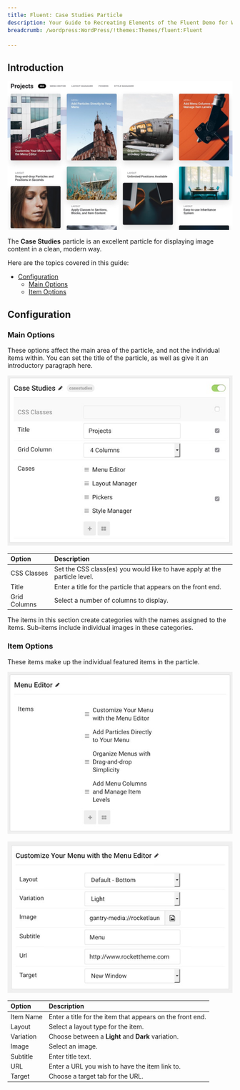 ```yaml
---
title: Fluent: Case Studies Particle
description: Your Guide to Recreating Elements of the Fluent Demo for WordPress
breadcrumb: /wordpress:WordPress/!themes:Themes/fluent:Fluent

---
```


## Introduction

![](assets/particle_case1.jpeg)

The **Case Studies** particle is an excellent particle for displaying image content in a clean, modern way.

Here are the topics covered in this guide:

* [Configuration](#configuration)
    - [Main Options](#main-options)
    - [Item Options](#item-options)

## Configuration

### Main Options 

These options affect the main area of the particle, and not the individual items within. You can set the title of the particle, as well as give it an introductory paragraph here.

![](assets/particle_case2.jpeg)

| Option       | Description                                                               |
| :-----       | :-----                                                                    |
| CSS Classes  | Set the CSS class(es) you would like to have apply at the particle level. |
| Title        | Enter a title for the particle that appears on the front end.             |
| Grid Columns | Select a number of columns to display.                                    |

The items in this section create categories with the names assigned to the items. Sub-items include individual images in these categories.

### Item Options

These items make up the individual featured items in the particle.

![](assets/particle_case3.jpeg)

![](assets/particle_case4.jpeg)

| Option    | Description                                               |
| :-----    | :-----                                                    |
| Item Name | Enter a title for the item that appears on the front end. |
| Layout    | Select a layout type for the item.                        |
| Variation | Choose between a **Light** and **Dark** variation.        |
| Image     | Select an image.                                          |
| Subtitle  | Enter title text.                                         |
| URL       | Enter a URL you wish to have the item link to.            |
| Target    | Choose a target tab for the URL.                          |
